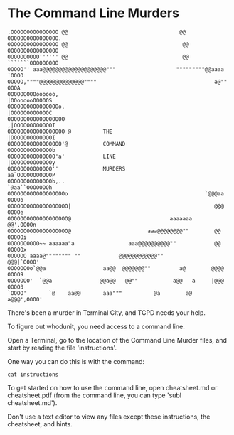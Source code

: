 The Command Line Murders
========================

	.OOOOOOOOOOOOOOO @@                                   @@ OOOOOOOOOOOOOOOO.
	OOOOOOOOOOOOOOOO @@                                    @@ OOOOOOOOOOOOOOOO
	OOOOOOOOOO'''''' @@                                    @@ ```````OOOOOOOOO
	OOOOO'' aaa@@@@@@@@@@@@@@@@@@@@"""                   """""""""@@aaaa `OOOO
	OOOOO,""""@@@@@@@@@@@@@@""""                                     a@"" OOOA
	OOOOOOOOOoooooo,                                            |OOoooooOOOOOS
	OOOOOOOOOOOOOOOOo,                                          |OOOOOOOOOOOOC
	OOOOOOOOOOOOOOOOOO                                         ,|OOOOOOOOOOOOI
	OOOOOOOOOOOOOOOOOO @          THE                          |OOOOOOOOOOOOOI
	OOOOOOOOOOOOOOOOO'@           COMMAND                      OOOOOOOOOOOOOOb
	OOOOOOOOOOOOOOO'a'            LINE                         |OOOOOOOOOOOOOy
	OOOOOOOOOOOOOO''              MURDERS                      aa`OOOOOOOOOOOP
	OOOOOOOOOOOOOOb,..                                          `@aa``OOOOOOOh
	OOOOOOOOOOOOOOOOOOo                                           `@@@aa OOOOo
	OOOOOOOOOOOOOOOOOOO|                                             @@@ OOOOe
	OOOOOOOOOOOOOOOOOOO@                               aaaaaaa       @@',OOOOn
	OOOOOOOOOOOOOOOOOOO@                        aaa@@@@@@@@""        @@ OOOOOi
	OOOOOOOOOO~~ aaaaaa"a                 aaa@@@@@@@@@@""            @@ OOOOOx
	OOOOOO aaaa@"""""""" ""            @@@@@@@@@@@@""               @@@|`OOOO'
	OOOOOOOo`@@a                  aa@@  @@@@@@@""         a@        @@@@ OOOO9
	OOOOOOO'  `@@a               @@a@@   @@""           a@@   a     |@@@ OOOO3
	`OOOO'       `@    aa@@       aaa"""          @a        a@     a@@@',OOOO'


There's been a murder in Terminal City, and TCPD needs your help.

To figure out whodunit, you need access to a command line.

Open a Terminal, go to the location of the Command Line Murder files, and start by reading the file 'instructions'.

One way you can do this is with the command:

	cat instructions

To get started on how to use the command line, open cheatsheet.md or cheatsheet.pdf (from the command line, you can type 'subl cheatsheet.md').

Don't use a text editor to view any files except these instructions, the cheatsheet, and hints.
